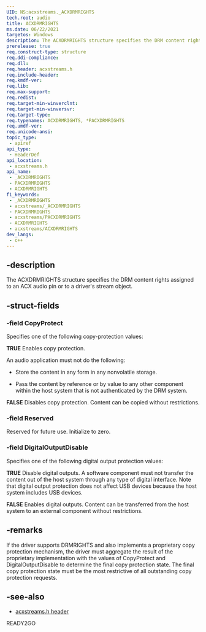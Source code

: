 ```yaml
---
UID: NS:acxstreams._ACXDRMRIGHTS
tech.root: audio
title: ACXDRMRIGHTS
ms.date: 06/22/2021
targetos: Windows
description: The ACXDRMRIGHTS structure specifies the DRM content rights assigned to an ACX audio pin or to a driver's stream object.
prerelease: true
req.construct-type: structure
req.ddi-compliance: 
req.dll: 
req.header: acxstreams.h
req.include-header: 
req.kmdf-ver: 
req.lib: 
req.max-support: 
req.redist: 
req.target-min-winverclnt: 
req.target-min-winversvr: 
req.target-type: 
req.typenames: ACXDRMRIGHTS, *PACXDRMRIGHTS
req.umdf-ver: 
req.unicode-ansi: 
topic_type:
 - apiref
api_type:
 - HeaderDef
api_location:
 - acxstreams.h
api_name:
 - _ACXDRMRIGHTS
 - PACXDRMRIGHTS
 - ACXDRMRIGHTS
f1_keywords:
 - _ACXDRMRIGHTS
 - acxstreams/_ACXDRMRIGHTS
 - PACXDRMRIGHTS
 - acxstreams/PACXDRMRIGHTS
 - ACXDRMRIGHTS
 - acxstreams/ACXDRMRIGHTS
dev_langs:
 - c++
---
```


## -description

The ACXDRMRIGHTS structure specifies the DRM content rights assigned to an ACX audio pin or to a driver's stream object.

## -struct-fields

### -field CopyProtect

Specifies one of the following copy-protection values: 

**TRUE**  Enables copy protection. 

An audio application must not do the following: 

- Store the content in any form in any nonvolatile storage.

- Pass the content by reference or by value to any other component within the host system that is not authenticated by the DRM system.

**FALSE** Disables copy protection. Content can be copied without restrictions.

### -field Reserved

Reserved for future use. Initialize to zero.

### -field DigitalOutputDisable

Specifies one of the following digital output protection values:

**TRUE**  Disable digital outputs. A software component must not transfer the content out of the host system through any type of digital interface. Note that digital output protection does not affect USB devices because the host system includes USB devices.

**FALSE**  Enables digital outputs. Content can be transferred from the host system to an external component without restrictions.

## -remarks

If the driver supports DRMRIGHTS and also implements a proprietary copy protection mechanism, the driver must aggregate the result of the proprietary implementation with the values of CopyProtect and DigitalOutputDisable to determine the final copy protection state. The final copy protection state must be the most restrictive of all outstanding copy protection requests.

## -see-also

- [acxstreams.h header](index.md)

READY2GO